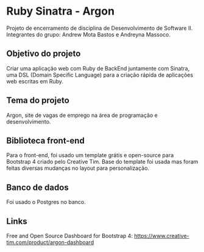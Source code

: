 # Ruby Sinatra - Argon

Projeto de encerramento de disciplina de Desenvolvimento de Software II. Integrantes do grupo: Andrew Mota Bastos e Andreyna Massoco.

## Objetivo do projeto

Criar uma aplicação web com Ruby de BackEnd juntamente com Sinatra, uma DSL (Domain Specific Language) para a criação rápida de aplicações web escritas em Ruby.

## Tema do projeto

Argon, site de vagas de emprego na área de programação e desenvolvimento.

## Biblioteca front-end

Para o front-end, foi usado um template grátis e open-source para Bootstrap 4 criado pelo Creative Tim. Base do template foi usada mas foram feitas diversas mudanças no layout para personalização.

## Banco de dados

Foi usado o Postgres no banco.

## Links

Free and Open Source Dashboard for Bootstrap 4: https://www.creative-tim.com/product/argon-dashboard
